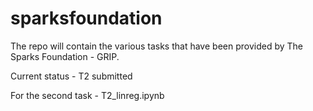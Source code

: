 # sparksfoundation

The repo will contain the various tasks that have been provided by The Sparks Foundation - GRIP.

Current status - T2 submitted

For the second task - T2_linreg.ipynb
